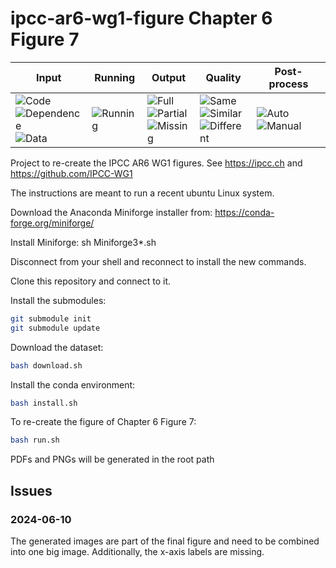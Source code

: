 # ipcc-ar6-wg1-figure Chapter 6 Figure 7

| Input | Running | Output | Quality | Post-process |
|-------|---------|--------|---------|--------------|
| ![Code](https://img.shields.io/badge/Code-Complete-green) <br> ![Dependence](https://img.shields.io/badge/Dependence-Complete-green) <br> ![Data](https://img.shields.io/badge/Data-Complete-green) | ![Running](https://img.shields.io/badge/Running-green) | ![Full](https://img.shields.io/badge/0/13-Full-green) <br> ![Partial](https://img.shields.io/badge/13/13-Partial-orange) <br> ![Missing](https://img.shields.io/badge/0/13-Missing-red) | ![Same](https://img.shields.io/badge/12/13-Same-green) <br> ![Similar](https://img.shields.io/badge/1/0-Similar-orange) <br> ![Different](https://img.shields.io/badge/1/13-Different-red) | ![Auto](https://img.shields.io/badge/Auto-orange) ![Manual](https://img.shields.io/badge/Manual-orange) |

Project to re-create the IPCC AR6 WG1 figures. See https://ipcc.ch and https://github.com/IPCC-WG1

The instructions are meant to run a recent ubuntu Linux system.

Download the Anaconda Miniforge installer from:
https://conda-forge.org/miniforge/

Install Miniforge:
sh Miniforge3*.sh

Disconnect from your shell and reconnect to install the new commands.

Clone this repository and connect to it.

Install the submodules:
```sh
git submodule init
git submodule update
```

Download the dataset:

```sh
bash download.sh
```

Install the conda environment:

```sh
bash install.sh
```

To re-create the figure of Chapter 6 Figure 7:

```sh
bash run.sh
```

PDFs and PNGs will be generated in the root path


## Issues

### 2024-06-10

The generated images are part of the final figure and need to be combined into one big image. Additionally, the x-axis labels are missing.
